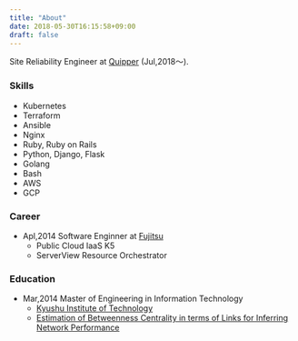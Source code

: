 ```yaml
---
title: "About"
date: 2018-05-30T16:15:58+09:00
draft: false
---
```



Site Reliability Engineer at [Quipper](http://www.quipper.com) (Jul,2018〜).

### Skills
- Kubernetes
- Terraform
- Ansible
- Nginx
- Ruby, Ruby on Rails
- Python, Django, Flask
- Golang
- Bash
- AWS
- GCP

### Career
* Apl,2014 Software Enginner at [Fujitsu](http://www.fujitsu.com/jp/)
  * Public Cloud IaaS K5
  * ServerView Resource Orchestrator

### Education
* Mar,2014 Master of Engineering in Information Technology
  * [Kyushu Institute of Technology](http://www.kyutech.ac.jp/)
  * [Estimation of Betweenness Centrality in terms of Links for Inferring Network Performance](https://ci.nii.ac.jp/naid/110009861196/)
